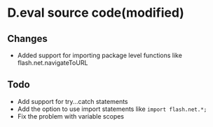 # D.eval source code(modified)

## Changes

* Added support for importing package level functions like flash.net.navigateToURL

## Todo

* Add support for try...catch statements
* Add the option to use import statements like `import flash.net.*;`
* Fix the problem with variable scopes
